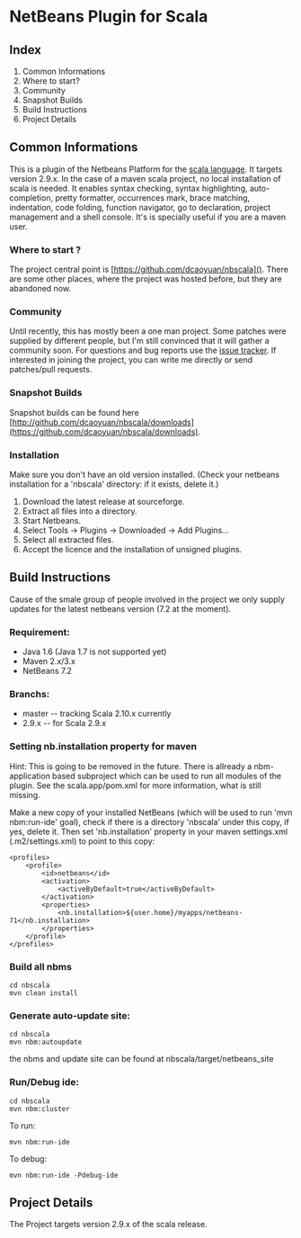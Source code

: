 NetBeans Plugin for Scala
=========================

## Index
1. Common Informations
 1. Where to start?
 2. Community
 3. Snapshot Builds
2. Build Instructions
3. Project Details

## Common Informations
This is a plugin of the Netbeans Platform for the [scala language](http://http://www.scala-lang.org/). It targets version 2.9.x. In the case of a maven scala project, no local installation of scala is needed. It enables syntax checking, syntax highlighting, auto-completion, pretty formatter, occurrences mark, brace matching, indentation, code folding, function navigator, go to declaration, project management and a shell console. It's is specially useful if you are a maven user.

### Where to start ?
The project central point is [https://github.com/dcaoyuan/nbscala](). There are some other places, where the project was hosted before, but they are abandoned now.

### Community
Until recently, this has mostly been a one man project. Some patches were supplied by different people, but I'm still convinced that it will gather a community soon. For questions and bug reports use the [issue tracker](https://github.com/dcaoyuan/nbscala/issues). If interested in joining the project, you can write me directly or send patches/pull requests.

### Snapshot Builds
Snapshot builds can be found here [http://github.com/dcaoyuan/nbscala/downloads](https://github.com/dcaoyuan/nbscala/downloads). 

### Installation
Make sure you don't have an old version installed. (Check your netbeans installation for a 'nbscala' directory: if it exists, delete it.)

1. Download the latest release at sourceforge.
2. Extract all files into a directory.
3. Start Netbeans.
4. Select Tools -> Plugins -> Downloaded -> Add Plugins...
5. Select all extracted files.
6. Accept the licence and the installation of unsigned plugins. 

## Build Instructions
Cause of the smale group of people involved in the project we only supply updates for the latest netbeans version (7.2 at the moment).

### Requirement:
* Java 1.6 (Java 1.7 is not supported yet)
* Maven 2.x/3.x 
* NetBeans 7.2

### Branchs:
* master -- tracking Scala 2.10.x currently
* 2.9.x  -- for Scala 2.9.x

### Setting nb.installation property for maven
Hint: This is going to be removed in the future. There is allready a nbm-application based subproject which can be used to run all modules of the plugin. See the scala.app/pom.xml for more information, what is still missing.

Make a new copy of your installed NetBeans (which will be used to run 'mvn nbm:run-ide' goal), check if there is a directory 'nbscala' under this copy, if yes, delete it. Then set 'nb.installation' property in your maven settings.xml (.m2/settings.xml) to point to this copy:

    <profiles>
        <profile>
            <id>netbeans</id>
            <activation>
                <activeByDefault>true</activeByDefault>
            </activation>
            <properties>
                <nb.installation>${user.home}/myapps/netbeans-71</nb.installation>
            </properties>
        </profile>
    </profiles>

### Build all nbms

    cd nbscala
    mvn clean install

### Generate auto-update site:
    cd nbscala
    mvn nbm:autoupdate

the nbms and update site can be found at nbscala/target/netbeans_site

### Run/Debug ide:
    cd nbscala
    mvn nbm:cluster

To run:

    mvn nbm:run-ide

To debug:

    mvn nbm:run-ide -Pdebug-ide

## Project Details

The Project targets version 2.9.x of the scala release.

